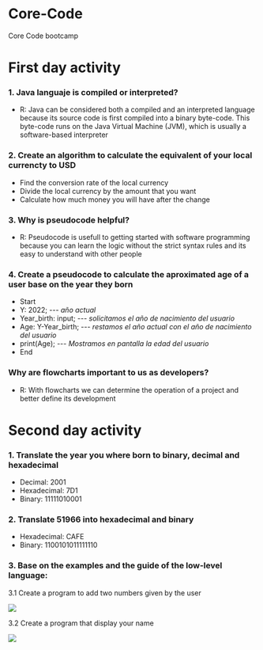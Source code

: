 # Core-Code
Core Code bootcamp

# First day activity

  ### 1. Java languaje is compiled or interpreted?
  - R: Java can be considered both a compiled and an interpreted language because its source code is first compiled into a binary byte-code. 
    This byte-code runs on the Java Virtual Machine (JVM), which is usually a software-based interpreter
    
  ### 2. Create an algorithm to calculate the equivalent of your local currencty to USD
  - Find the conversion rate of the local currency
  - Divide the local currency by the amount that you want
  - Calculate how much money you will have after the change
 
  ### 3. Why is pseudocode helpful?
  - R: Pseudocode is usefull to getting started with software programming because you can learn the logic without the strict syntax rules and its easy to understand with other people
 
  ### 4. Create a pseudocode to calculate the aproximated age of a user base on the year they born
   - Start
   - Y: 2022; --- *año actual*
   - Year_birth: input; --- *solicitamos el año de nacimiento del usuario*
   - Age: Y-Year_birth; --- *restamos el año actual con el año de nacimiento del usuario*
   - print(Age); --- *Mostramos en pantalla la edad del usuario*
   - End
  ### Why are flowcharts important to us as developers?
   - R: With flowcharts we can determine the operation of a project and better define its development

# Second day activity
  ### 1. Translate the year you where born to binary, decimal and hexadecimal
   - Decimal: 2001
   - Hexadecimal: 7D1
   - Binary: 11111010001
 
  ### 2. Translate 51966 into hexadecimal and binary
   - Hexadecimal: CAFE
   - Binary: 1100101011111110
  
  ### 3. Base on the examples and the guide of the low-level language:
   3.1 Create a program to add two numbers given by the user<br></ol>
      
   ![](https://user-images.githubusercontent.com/95064450/149249047-e6ebb990-b88c-4eff-a563-574b2775be0c.png)
   
   
   3.2 Create a program that display your name
   
   ![](https://user-images.githubusercontent.com/95064450/149252138-bfddee5d-b093-4098-a94f-5d818d9bd81c.jpg)


